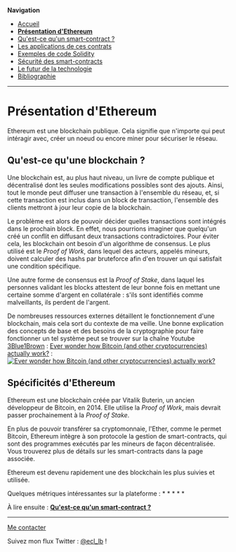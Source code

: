 **Navigation**
* [Accueil](index.html)
* [**Présentation d'Ethereum**](ethereum.html)
* [Qu'est-ce qu'un smart-contract ?](smartcontracts.html)
* [Les applications de ces contrats](applications.html)
* [Exemples de code Solidity](exemples.html)
* [Sécurité des smart-contracts](securite.html)
* [Le futur de la technologie](futur.html)
* [Bibliographie](bibliographie.html)

___
# Présentation d'Ethereum

Ethereum est une blockchain publique. Cela signifie que n'importe qui peut intéragir avec, créer un noeud ou encore miner pour sécuriser le réseau.

## Qu'est-ce qu'une blockchain ?

Une blockchain est, au plus haut niveau, un livre de compte publique et décentralisé dont les seules modifications possibles sont des ajouts.
Ainsi, tout le monde peut diffuser une transaction à l'ensemble du réseau, et, si cette transaction est inclus dans un block de transaction, l'ensemble
des clients mettront à jour leur copie de la blockchain.

Le problème est alors de pouvoir décider quelles transactions sont intégrés dans le prochain block. En effet, nous pourrions imaginer que quelqu'un créé un conflit
en diffusant deux transactions contradictoires. Pour éviter cela, les blockchain ont besoin d'un algorithme de consensus. Le plus utilisé est le _Proof of Work_,
dans lequel des acteurs, appelés mineurs, doivent calculer des hashs par bruteforce afin d'en trouver un qui satisfait une condition spécifique.

Une autre forme de consensus est la _Proof of Stake_, dans laquel les personnes validant les blocks attestent de leur bonne fois en mettant une certaine somme d'argent
en collatérale : s'ils sont identifiés comme malveillants, ils perdent de l'argent.

De nombreuses ressources externes détaillent le fonctionnement d'une blockchain, mais cela sort du contexte de ma veille. Une bonne explication des concepts de base 
et des besoins de la cryptographie pour faire fonctionner un tel système peut se trouver sur la chaîne Youtube [3Blue1Brown](https://www.youtube.com/channel/UCYO_jab_esuFRV4b17AJtAw) :
[Ever wonder how Bitcoin (and other cryptocurrencies) actually work?](https://www.youtube.com/watch?v=bBC-nXj3Ng4) :
[![Ever wonder how Bitcoin (and other cryptocurrencies) actually work?](https://img.youtube.com/vi/bBC-nXj3Ng4/0.jpg)](https://www.youtube.com/watch?v=bBC-nXj3Ng4)

## Spécificités d'Ethereum

Ethereum est une blockchain créée par Vitalik Buterin, un ancien développeur de Bitcoin, en 2014. Elle utilise la _Proof of Work_, mais devrait passer prochainement à la _Proof of Stake_.

En plus de pouvoir transférer sa cryptomonnaie, l'Ether, comme le permet Bitcoin, Ethereum intègre à son protocole la gestion de smart-contracts, qui sont des programmes exécutés par les mineurs de façon décentralisée.
Vous trouverez plus de détails sur les smart-contracts dans la page associée.

Ethereum est devenu rapidement une des blockchain les plus suivies et utilisée.

Quelques métriques intéressantes sur la plateforme :
* 
* 
* 
* 
* 

À lire ensuite : [**Qu'est-ce qu'un smart-contract ?**](smartcontracts.html)

___
[Me contacter](mailto://leo.besancon@ecl14.ec-lyon.fr)

Suivez mon flux Twitter : [@ecl_lb](https://twitter.com/ecl_lb) !
